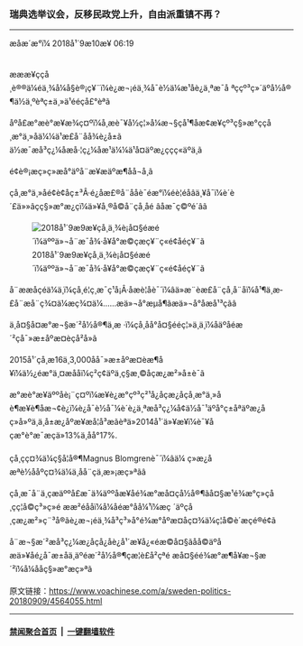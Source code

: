 ### 瑞典选举议会，反移民政党上升，自由派重镇不再？
------------------------

<div class="published">
 <span class="date" title="ä¸­å½æ¶é´">
  <time datetime="2018-09-10T06:19:00+08:00">
   æåæ´æ°ï¼ 2018å¹´9æ10æ¥ 06:19
  </time>
 </span>
</div>
<br/>
<div class="wsw">
 <p>
  æææ¥ççå¸è®®ä¼éä¸¾å¼å§è®¡ç¥¨ï¼è¿æ¬¡éä¸¾å¯è½ä¼æ¹åè¿ä¸ªæ¯å ªççº³ç»´äºå½å®¶ä½ä¸ºèªç±ä¸»ä¹ééçå£°èªã
 </p>
 <p>
  åºå£æ°æè°æ¥æ¾ç¤ºï¼å¸æè¯¥å½ç¦»å¼æ¬§çå¹¶åæ­¢æ¥çº³ç§»æ°ççå¸æ°ä¸»åä¼¼ä¹æ­£å¨åå¾è¿å±ã ä½æ¯æå³ç¿¼åæå·¦ç¿¼åæ¹ä¼¼ä¹å¤äºæ¿ççç«äºä¸­ã
 </p>
 <p>
  é¢è®¡æç»ç»æå°äºå¨æ¥æäºæ¶åå¬å¸ã
 </p>
 <p>
  çå¸æ°ä¸»åé¢è¢åç±³Â·é¿åæ£®å¨å­åè¯éæ°ï¼éè¦éåâä¸¥å¯ï¼è´è´£ä»»âçç§»æ°æ¿ç­ï¼ä»¥å¸®å©å¨çå¸åé âåæ¯ç©ºé´âã
 </p>
 <div class="wsw__embed">
  <figure class="media-image js-media-expand">
   <div class="img-wrap">
    <div class="thumb">
     <img alt="2018å¹´9æ9æ¥çå¸ä¸¾è¡å¤§éæé´ï¼äººä»¬å¨æ¯å¾·å¥å°æ©çæç¥¨ç«é¢åéç¥¨ã" src="https://gdb.voanews.com/112FE60C-F0B7-425A-BC8F-66E2A2275F04_w250_r0_s.jpg"/>
    </div>
    <span class="ico ico-fullscreen ico--media-expand ico--rounded">
    </span>
   </div>
   <figcaption>
    <span class="caption">
     2018å¹´9æ9æ¥çå¸ä¸¾è¡å¤§éæé´ï¼äººä»¬å¨æ¯å¾·å¥å°æ©çæç¥¨ç«é¢åéç¥¨ã
    </span>
   </figcaption>
  </figure>
 </div>
 <p>
  å¨ææå­çéä¼ä¸ï¼çå¸é¦ç¸æ¯ç¹å¡Â·åæè­¦åè¯´ï¼âä»æ¨èæ­£å¨çå¸å¨åï¼å¹¶ä¸æ­£å¨æå¨ç¾¤ä¼æç¾¤ä¼......æä»¬å°æµå¶ãæä»¬å°åæå¹³ç­ãâ
 </p>
 <p>
  ä¸å¤§å¤æ°æ¬§æ´²å½å®¶ä¸æ ·ï¼çå¸åå°å¤§ééç¦»ä¸­ä¸ï¼åäºåéæ´²çå¯»æ±åºæ¤èçå²å»ã
 </p>
 <p>
  2015å¹´çå¸æ16ä¸3,000åå¯»æ±åºæ¤èæ¶å¥ï¼ä½¿éæ°ä¸¤æååï¼ç²ç¢äºä¸ç§æ¸©åçæ¿æ²»å±è¯ã
 </p>
 <p>
  æ°æè°æ¥äººåè¡¨ç¤ºï¼æ¥è¿æ°çº³ç²¹å¿åçæ¿åçå¸æ°ä¸»åè¶æ¥è¶åæ¬¢è¿ï¼è¿å¯è½å¯¼è´è¿ä¸ªæå³ç¿¼å¢ä½å¯¹äºå°ç±åªäºæ¿åç»å»ºä¸ä¸å±æ¿åºæ¥æå¦å³æãèªä»2014å¹´ä»¥æ¥ï¼è¯¥åçæ°è°æ¯æçä»13%ä¸åå°17%.
  <br/>
  <br/>
  çå¸çç¤¾ä¼ç§å­¦å®¶Magnus Blomgrenè¯´ï¼âä¼ ç»æ¿åæªè½ååºç¤¾ä¼ä¸å­å¨çä¸æ»¡æç»ªãâ
 </p>
 <p>
  çå¸æ¯å¨ä¸çæäººå£æ¯ä¾äººåæ¥åé¾æ°æå¤çå½å®¶ãå¤§æ¹é¾æ°ç»çå¸çç¦å©ç³»ç»é ææ²éååï¼å¼åéæ°åå¼¹ï¼æç ´äºçå¸çæ¿æ²»ç¨³å®ãè¿æ¬¡éä¸¾å³ç³»å°é¾æ°åºæ¤åç¤¾ä¼ç¦å©è´æç­é®é¢ã
 </p>
 <p>
  å¨æ¬§æ´²æå³ç¿¼æ¿åçå¿åè¿å¹´æ¥å¿«éæ©å¤§ãåå©äºåæä»¥åé¿å¯æ±åä¸äºéæ´²å½å®¶çæ­¦è£å²çªé æå¤§éé¾æ°æ¶å¥æ¬§æ´²ï¼å¼ååç§»æ°æç»ªã
 </p>
</div>

原文链接：https://www.voachinese.com/a/sweden-politics-20180909/4564055.html


------------------------
#### [禁闻聚合首页](https://github.com/gfw-breaker/banned-news/blob/master/README.md) &nbsp;|&nbsp;  [一键翻墙软件](https://github.com/gfw-breaker/nogfw/blob/master/README.md)
